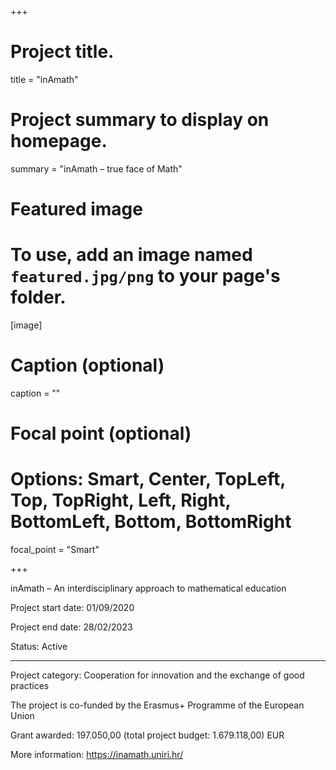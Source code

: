 +++

# Project title.
title = "inAmath"

# Project summary to display on homepage.
summary = "inAmath – true face of Math"

# Featured image
# To use, add an image named `featured.jpg/png` to your page's folder. 
[image]
  # Caption (optional)
  caption = ""

  # Focal point (optional)
  # Options: Smart, Center, TopLeft, Top, TopRight, Left, Right, BottomLeft, Bottom, BottomRight
  focal_point = "Smart"

+++

inAmath – An interdisciplinary approach to mathematical education

Project start date: 01/09/2020

Project end date: 28/02/2023

Status: Active

---

Project category: Cooperation for innovation and the exchange of good practices

The project is co-funded by the Erasmus+ Programme of the European Union

Grant awarded: 197.050,00 (total project budget: 1.679.118,00) EUR

More information: https://inamath.uniri.hr/
